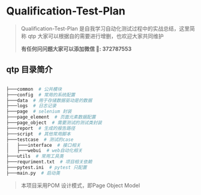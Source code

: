# Qualification-Test-Plan

> Qualification-Test-Plan 是自我学习自动化测试过程中的实战总结，这里简称 qtp
> 大家可以根据自的需要进行增删，也欢迎大家共同维护
> 
> **有任何问问题大家可以添加微信 📧: 372787553**

## qtp 目录简介

```python

├───common  # 公共模块
├───config  # 常用的系统配置
├───data  # 用于存储数据驱动是的数据
├───logs  # 日志记录
├───page  # selenium 封装
├───page_element  # 页面元素数据配置
├───page_object  # 需要测试的测试类封装
├───report  # 生成的报告路径
├───script  # 其他常用脚本
├───testcase  # 测试的case
│   ├───interface  # 接口相关
│   ├───webui  # web自动化相关
├───utils  # 常用工具类
├───requriment.txt  # 项目相关依赖
├───pytest.ini  # pytest 只配置
├───main.py  # 启动类

```

> 本项目采用POM 设计模式，即Page Object Model
> 

